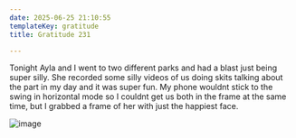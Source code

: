 ```yaml
---
date: 2025-06-25 21:10:55
templateKey: gratitude
title: Gratitude 231

---
```


Tonight Ayla and I went to two different parks and had a blast just being super
silly.  She recorded some silly videos of us doing skits talking about the part
in my day and it was super fun.  My phone wouldnt stick to the swing in
horizontal mode so I couldnt get us both in the frame at the same time, but I
grabbed a frame of her with just the happiest face.

![image](https://dropper.wayl.one/api/file/c215942e-61f6-45f5-a06d-935caf529480.webp)
